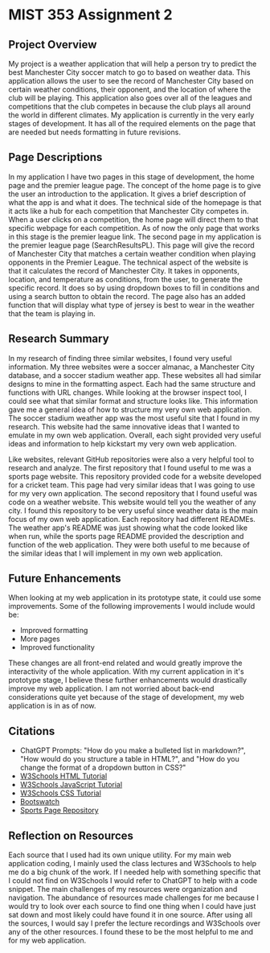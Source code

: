 # MIST 353 Assignment 2

## Project Overview
My project is a weather application that will help a person try to predict the best Manchester City soccer match to go to
based on weather data. This application allows the user to see the record of Manchester City based on certain weather conditions, 
their opponent, and the location of where the club will be playing. This application also goes over all of the leagues and competitions
that the club competes in because the club plays all around the world in different climates. My application is currently in the 
very early stages of development. It has all of the required elements on the page that are needed but needs formatting in future revisions.

## Page Descriptions
In my application I have two pages in this stage of development, the home page and the premier league page. The concept of the home page is to 
give the user an introduction to the application. It gives a brief description of what the app is and what it does. The technical side of the homepage is that it 
acts like a hub for each competition that Manchester City competes in. When a user clicks on a competition, the home page will direct them to that specific webpage 
for each competition. As of now the only page that works in this stage is the premier league link. The second page in my application is the premier league 
page (SearchResultsPL). This page will give the record of Manchester City that matches a certain weather condition when playing opponents in the Premier League. 
The technical aspect of the website is that it calculates the record of Manchester City. It takes in opponents, location, and temperature as conditions, from the user, 
to generate the specific record. It does so by using dropdown boxes to fill in conditions and using a search button to obtain the record. The page also has an added 
function that will display what type of jersey is best to wear in the weather that the team is playing in.

## Research Summary
In my research of finding three similar websites, I found very useful information. My three websites were a soccer almanac, a Manchester City database, and a soccer 
stadium weather app. These websites all had similar designs to mine in the formatting aspect. Each had the same structure and functions with URL changes. While looking at 
the browser inspect tool, I could see what that similar format and structure looks like. This information gave me a general idea of how to structure my very own web application.
The soccer stadium weather app was the most useful site that I found in my research. This website had the same innovative ideas that I wanted to emulate in my own web application. 
Overall, each sight provided very useful ideas and information to help kickstart my very own web application.

Like websites, relevant GitHub repositories were also a very helpful tool to research and analyze. The first repository that I found useful to me was a sports page website. This 
repository provided code for a website developed for a cricket team. This page had very similar ideas that I was going to use for my very own application. The second repository 
that I found useful was code on a weather website. This website would tell you the weather of any city. I found this repository to be very useful since weather data is the main focus 
of my own web application. Each repository had different READMEs. The weather app's README was just showing what the code looked like when run, while the sports page README provided 
the description and function of the web application. They were both useful to me because of the similar ideas that I will implement in my own web application.

## Future Enhancements
When looking at my web application in its prototype state, it could use some improvements. Some of the following improvements I would include would be:

- Improved formatting
- More pages
- Improved functionality

These changes are all front-end related and would greatly improve the interactivity of the whole application. With my current application in it's prototype stage, 
I believe these further enhancements would drastically improve my web application. I am not worried about back-end considerations quite yet because of the stage 
of development, my web application is in as of now.

## Citations
- ChatGPT Prompts: "How do you make a bulleted list in markdown?", "How would do you structure a table in HTML?", and "How do you change the format of a dropdown button in CSS?"
- [W3Schools HTML Tutorial](https://www.w3schools.com/html/)
- [W3Schools JavaScript Tutorial](https://www.w3schools.com/js/default.asp)
- [W3Schools CSS Tutorial](https://www.w3schools.com/css/default.asp)
- [Bootswatch](https://bootswatch.com/)
- [Sports Page Repository](https://github.com/saikumar221/Sports-Team-Website/tree/master)

## Reflection on Resources
Each source that I used had its own unique utility. For my main web application coding, I mainly used the class lectures and W3Schools to help me do a big chunk of the work. 
If I needed help with something specific that I could not find on W3Schools I would refer to ChatGPT to help with a code snippet. The main challenges of my resources were organization 
and navigation. The abundance of resources made challenges for me because I would try to look over each source to find one thing when I could have just sat down and most likely 
could have found it in one source. After using all the sources, I would say I prefer the lecture recordings and W3Schools over any of the other resources. I found these to be the 
most helpful to me and for my web application.

